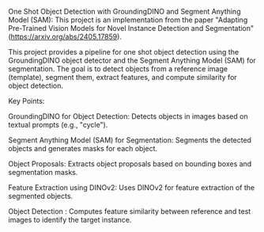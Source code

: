 One Shot Object Detection with GroundingDINO and Segment Anything Model (SAM):
This project is an implementation from the paper "Adapting Pre-Trained Vision Models for Novel Instance Detection and Segmentation" (https://arxiv.org/abs/2405.17859).

This project provides a pipeline for one shot object detection using the GroundingDINO object detector and the Segment Anything Model (SAM) for segmentation. The goal is to detect objects from a reference image (template), segment them, extract features, and compute similarity for object detection.

Key Points:

GroundingDINO for Object Detection: Detects objects in images based on textual prompts (e.g., "cycle").

Segment Anything Model (SAM) for Segmentation: Segments the detected objects and generates masks for each object.

Object Proposals: Extracts object proposals based on bounding boxes and segmentation masks.

Feature Extraction using DINOv2: Uses DINOv2 for feature extraction of the segmented objects.

Object Detection : Computes feature similarity between reference and test images to identify the target instance.



